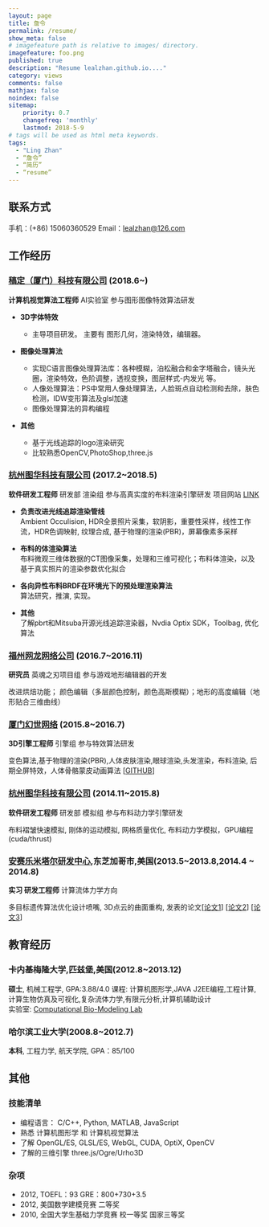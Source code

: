 ```yaml
---
layout: page
title: 詹令
permalink: /resume/
show_meta: false
# imagefeature path is relative to images/ directory.
imagefeature: foo.png
published: true
description: "Resume lealzhan.github.io...."
category: views
comments: false
mathjax: false
noindex: false
sitemap:
    priority: 0.7
    changefreq: 'monthly'
    lastmod: 2018-5-9
# tags will be used as html meta keywords.    
tags:
  - "Ling Zhan"
  - “詹令”
  - “简历”
  - “resume”
---
```


## 联系方式

手机：(+86) 15060360529   Email：lealzhan@126.com

## 工作经历


### [稿定（厦门）科技有限公司](https://www.gaoding.com/) (2018.6~)
**计算机视觉算法工程师** AI实验室 参与图形图像特效算法研发

- **3D字体特效**    
	- 主导项目研发。 主要有 图形几何，渲染特效，编辑器。

- **图像处理算法**    
	- 实现C语言图像处理算法库：各种模糊，泊松融合和金字塔融合，镜头光圈，渲染特效，色阶调整，透视变换，图层样式-内发光 等。
	- 人像处理算法：PS中常用人像处理算法，人脸斑点自动检测和去除，肤色检测，IDW变形算法及glsl加速
	- 图像处理算法的异构编程

- **其他**    
	- 基于光线追踪的logo渲染研究
	- 比较熟悉OpenCV,PhotoShop,three.js

### [杭州图华科技有限公司](http://www.graphicchina.com/) (2017.2~2018.5)
**软件研发工程师** 研发部 渲染组 参与高真实度的布料渲染引擎研发 项目网站 [LINK](http://www.frilly.com/)

- **负责改进光线追踪渲染管线**   
Ambient Occulision, HDR全景照片采集，软阴影，重要性采样，线性工作流，HDR色调映射, 纹理合成, 基于物理的渲染(PBR)，屏幕像素多采样

- **布料的体渲染算法**   
布料微观三维体数据的CT图像采集，处理和三维可视化；布料体渲染，以及基于真实照片的渲染参数优化拟合

- **各向异性布料BRDF在环境光下的预处理渲染算法**   
算法研究，推演, 实现。

- **其他**   
了解pbrt和Mitsuba开源光线追踪渲染器，Nvdia Optix SDK，Toolbag, 优化算法


### [福州网龙网络公司](http://www.nd.com.cn/) (2016.7~2016.11)
**研究员** 英魂之刃项目组 参与游戏地形编辑器的开发

改进烘焙功能； 颜色编辑（多层颜色控制，颜色高斯模糊）；地形的高度编辑（地形贴合三维曲线）

### [厦门幻世网络](http://www.avatarworks.com/) (2015.8~2016.7)
**3D引擎工程师** 引擎组 参与特效算法研发

变色算法,基于物理的渲染(PBR),人体皮肤渲染,眼球渲染,头发渲染，布料渲染, 后期全屏特效，人体骨骼蒙皮动画算法 [[GITHUB](https://github.com/lealzhan/reachAndGrasp)]

### [杭州图华科技有限公司](http://www.graphicchina.com/) (2014.11~2015.8)
**软件研发工程师** 研发部 模拟组 参与布料动力学引擎研发

布料褶皱快速模拟, 刚体的运动模拟, 网格质量优化, 布料动力学模拟，GPU编程(cuda/thrust)


### [安赛乐米塔尔研发中心](http://corporate.arcelormittal.com/what-we-do/research-and-development/research-centres),东芝加哥市,美国(2013.5~2013.8,2014.4 ~ 2014.8)
**实习 研发工程师** 计算流体力学方向

多目标遗传算法优化设计喷嘴, 3D点云的曲面重构, 发表的论文[[论文1](http://pan.baidu.com/s/1o7C3elk)] [[论文2](http://pan.baidu.com/s/1pKoz8Kz)] [[论文3](http://pan.baidu.com/s/1c0XkUvm)]



## 教育经历
### 卡内基梅隆大学,匹兹堡,美国(2012.8~2013.12)
**硕士**, 机械工程学, GPA:3.88/4.0
课程: 计算机图形学,JAVA J2EE编程,工程计算,计算生物仿真及可视化,复杂流体力学,有限元分析,计算机辅助设计  
实验室: [Computational Bio-Modeling Lab](http://jessicaz.me.cmu.edu/)

### 哈尔滨工业大学(2008.8~2012.7)
**本科**, 工程力学, 航天学院, GPA：85/100

## 其他

### 技能清单
- 编程语言： C/C++, Python, MATLAB, JavaScript
- 熟悉 计算机图形学 和 计算机视觉算法
- 了解 OpenGL/ES, GLSL/ES, WebGL, CUDA, OptiX, OpenCV
- 了解的三维引擎 three.js/Ogre/Urho3D

### 杂项
- 2012,	TOEFL：93 GRE：800+730+3.5
- 2012,	美国数学建模竞赛	二等奖
- 2010,	全国大学生基础力学竞赛	校一等奖 国家三等奖